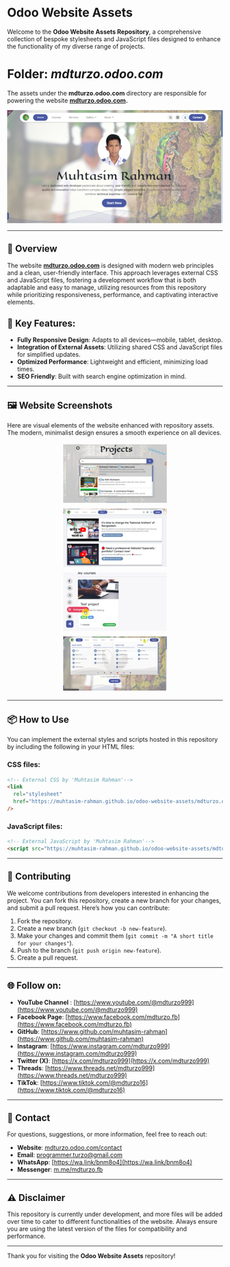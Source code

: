 # Odoo Website Assets

Welcome to the **Odoo Website Assets Repository**, a comprehensive collection of bespoke stylesheets and JavaScript files designed to enhance the functionality of my diverse range of projects.

# Folder: _mdturzo.odoo.com_

The assets under the **mdturzo.odoo.com** directory are responsible for powering the website **[mdturzo.odoo.com](https://mdturzo.odoo.com).**

![Website Preview](images/website-screenshot.png)

---

## 🌟 Overview

The website **[mdturzo.odoo.com](https://mdturzo.odoo.com)** is designed with modern web principles and a clean, user-friendly interface. This approach leverages external CSS and JavaScript files, fostering a development workflow that is both adaptable and easy to manage, utilizing resources from this repository while prioritizing responsiveness, performance, and captivating interactive elements.

## 🔑 Key Features:

- **Fully Responsive Design**: Adapts to all devices—mobile, tablet, desktop.
- **Integration of External Assets**: Utilizing shared CSS and JavaScript files for simplified updates.
- **Optimized Performance**: Lightweight and efficient, minimizing load times.
- **SEO Friendly**: Built with search engine optimization in mind.

---

## 🖼️ Website Screenshots

Here are visual elements of the website enhanced with repository assets. The modern, minimalist design ensures a smooth experience on all devices.

<div style="text-align: center;">
  <img src="images/website-screenshot-1.png" alt="website-screenshot-1" class="responsive-img">
  <img src="images/website-screenshot-2.png" alt="website-screenshot-2" class="responsive-img">
  <img src="images/website-screenshot-3.png" alt="website-screenshot-3" class="responsive-img">
  <img src="images/website-screenshot-4.png" alt="website-screenshot-4" class="responsive-img">
</div>

---

<style>
  .responsive-img {
    display: inline-block;
    padding: 5px;
  }
  @media (max-width: 700px) { 
    .responsive-img { width: 100%; }
  }
  @media (min-width: 701px) and (max-width: 1099px) { 
    .responsive-img { width: 48%; }
  }
  @media (min-width: 1100px) { 
    .responsive-img { width: 23%; }
  }
</style>

## 📦 How to Use

You can implement the external styles and scripts hosted in this repository by including the following in your HTML files:

### CSS files:

```html
<!-- External CSS by 'Muhtasim Rahman'-->
<link
  rel="stylesheet"
  href="https://muhtasim-rahman.github.io/odoo-website-assets/mdturzo.odoo.com/styles.css"
/>
```

### JavaScript files:

```html
<!-- External JavaScript by 'Muhtasim Rahman'-->
<script src="https://muhtasim-rahman.github.io/odoo-website-assets/mdturzo.odoo.com/scripts.js"></script>
```

---

## 🤝 Contributing

We welcome contributions from developers interested in enhancing the project. You can fork this repository, create a new branch for your changes, and submit a pull request. Here’s how you can contribute:

1. Fork the repository.
2. Create a new branch (`git checkout -b new-feature`).
3. Make your changes and commit them (`git commit -m "A short title for your changes"`).
4. Push to the branch (`git push origin new-feature`).
5. Create a pull request.

---

## 🌐 Follow on:

- **YouTube Channel** : [https://www.youtube.com/@mdturzo999](https://www.youtube.com/@mdturzo999)
- **Facebook Page**: [https://www.facebook.com/mdturzo.fb](https://www.facebook.com/mdturzo.fb)
- **GitHub**: [https://www.github.com/muhtasim-rahman](https://www.github.com/muhtasim-rahman)
- **Instagram**: [https://www.instagram.com/mdturzo999](https://www.instagram.com/mdturzo999)
- **Twitter (X)**: [https://x.com/mdturzo999](https://x.com/mdturzo999)
- **Threads**: [https://www.threads.net/mdturzo999](https://www.threads.net/mdturzo999)
- **TikTok**: [https://www.tiktok.com/@mdturzo16](https://www.tiktok.com/@mdturzo16)

---

## 📧 Contact

For questions, suggestions, or more information, feel free to reach out:

- **Website**: [mdturzo.odoo.com/contact](https://mdturzo.odoo.com/contact)
- **Email**: [programmer.turzo@gmail.com](mailto:programmer.turzo@gmail.com)
- **WhatsApp**: [https://wa.link/bnm8o4](https://wa.link/bnm8o4)
- **Messenger**: [m.me/mdturzo.fb](https://m.me/mdturzo.fb)

---

## ⚠️ Disclaimer

This repository is currently under development, and more files will be added over time to cater to different functionalities of the website. Always ensure you are using the latest version of the files for compatibility and performance.

---

Thank you for visiting the **Odoo Website Assets** repository!
